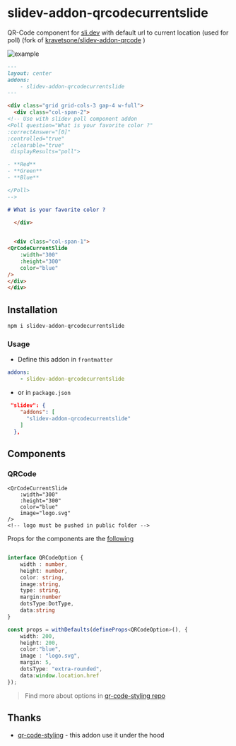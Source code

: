 # slidev-addon-qrcodecurrentslide

QR-Code component for [sli.dev](https://sli.dev/) with default url to current location (used for poll) (fork of [kravetsone/slidev-addon-qrcode](https://github.com/kravetsone/slidev-addon-qrcode) )

![example](https://raw.githubusercontent.com/kravetsone/slidev-addon-qrcode/main/example-export/001.png)

```md
---
layout: center
addons:
    - slidev-addon-qrcodecurrentslide
---

<div class="grid grid-cols-3 gap-4 w-full">
  <div class="col-span-2">
<!-- Use with slidev poll component addon
<Poll question="What is your favorite color ?" 
:correctAnswer="[0]"
:controlled="true"
 :clearable="true" 
 displayResults="poll">

- **Red**
- **Green**
- **Blue**

</Poll>
-->

# What is your favorite color ?
  
  </div>


  <div class="col-span-1">
<QrCodeCurrentSlide
    :width="300"
    :height="300"
    color="blue"
/>
</div>
</div>
```

## Installation

```bash
npm i slidev-addon-qrcodecurrentslide
```

### Usage

-   Define this addon in `frontmatter`

```yaml
addons:
    - slidev-addon-qrcodecurrentslide
```

-   or in `package.json`

```json
 "slidev": {
    "addons": [
      "slidev-addon-qrcodecurrentslide"
    ]
  },
```

## Components

### QRCode

```vue
<QrCodeCurrentSlide
    :width="300"
    :height="300"
    color="blue"
    image="logo.svg"
/>
<!-- logo must be pushed in public folder -->
```

Props for the components are the [following](https://github.com/barais/slidev-addon-qrcodecurrentslide/blob/main/components/QrCodeCurrentSlide.vue#L11)

```ts

interface QRCodeOption { 
    width : number,
    height: number,
    color: string,
    image:string,
    type: string,
    margin:number
    dotsType:DotType,
    data:string
}

const props = withDefaults(defineProps<QRCodeOption>(), {
    width: 200,
    height: 200,
    color:"blue",
    image : "logo.svg",
    margin: 5,
    dotsType: "extra-rounded",
    data:window.location.href
});

```


> Find more about options in [qr-code-styling repo](https://github.com/kozakdenys/qr-code-styling/tree/master?tab=readme-ov-file#qrcodestyling-instance)

## Thanks

-   [qr-code-styling](https://github.com/kozakdenys/qr-code-styling) - this addon use it under the hood
